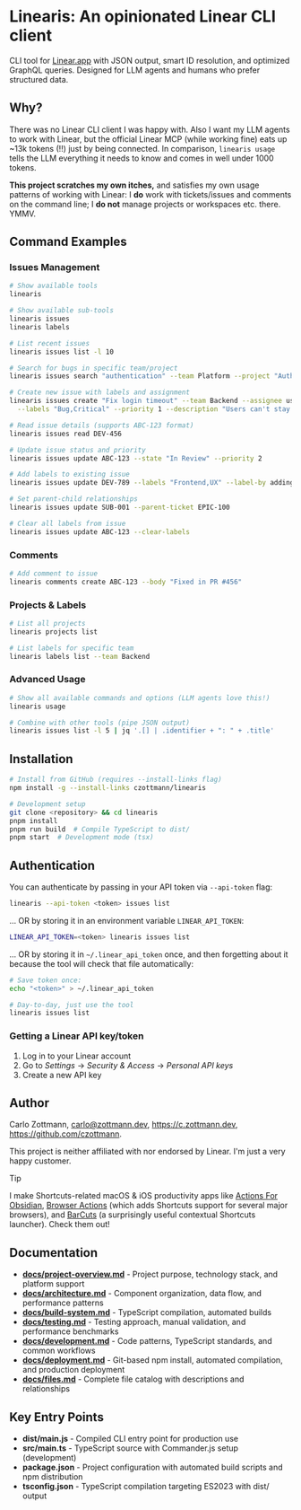 <!-- Generated: 2025-09-02T10:42:29+02:00 -->

# Linearis: An opinionated Linear CLI client

CLI tool for [Linear.app](https://linear.app) with JSON output, smart ID
resolution, and optimized GraphQL queries. Designed for LLM agents and humans
who prefer structured data.

## Why?

There was no Linear CLI client I was happy with. Also I want my LLM agents to
work with Linear, but the official Linear MCP (while working fine) eats up ~13k
tokens (!!) just by being connected. In comparison, `linearis usage` tells the
LLM everything it needs to know and comes in well under 1000 tokens.

**This project scratches my own itches,** and satisfies my own usage patterns of
working with Linear: I **do** work with tickets/issues and comments on the
command line; I **do not** manage projects or workspaces etc. there. YMMV.

## Command Examples

### Issues Management

```bash
# Show available tools
linearis

# Show available sub-tools
linearis issues
linearis labels

# List recent issues
linearis issues list -l 10

# Search for bugs in specific team/project
linearis issues search "authentication" --team Platform --project "Auth Service"

# Create new issue with labels and assignment
linearis issues create "Fix login timeout" --team Backend --assignee user123 \
  --labels "Bug,Critical" --priority 1 --description "Users can't stay logged in"

# Read issue details (supports ABC-123 format)  
linearis issues read DEV-456

# Update issue status and priority
linearis issues update ABC-123 --state "In Review" --priority 2

# Add labels to existing issue
linearis issues update DEV-789 --labels "Frontend,UX" --label-by adding

# Set parent-child relationships
linearis issues update SUB-001 --parent-ticket EPIC-100

# Clear all labels from issue
linearis issues update ABC-123 --clear-labels
```

### Comments

```bash
# Add comment to issue
linearis comments create ABC-123 --body "Fixed in PR #456"
```

### Projects & Labels

```bash
# List all projects
linearis projects list

# List labels for specific team
linearis labels list --team Backend
```

### Advanced Usage

```bash
# Show all available commands and options (LLM agents love this!)
linearis usage

# Combine with other tools (pipe JSON output)
linearis issues list -l 5 | jq '.[] | .identifier + ": " + .title'
```

## Installation

```bash
# Install from GitHub (requires --install-links flag)
npm install -g --install-links czottmann/linearis

# Development setup
git clone <repository> && cd linearis
pnpm install
pnpm run build  # Compile TypeScript to dist/
pnpm start  # Development mode (tsx)
```

## Authentication

You can authenticate by passing in your API token via `--api-token` flag:

```bash
linearis --api-token <token> issues list
```

… OR by storing it in an environment variable `LINEAR_API_TOKEN`:

```bash
LINEAR_API_TOKEN=<token> linearis issues list
```

… OR by storing it in `~/.linear_api_token` once, and then forgetting about it
because the tool will check that file automatically:

```bash
# Save token once:
echo "<token>" > ~/.linear_api_token

# Day-to-day, just use the tool
linearis issues list
```

### Getting a Linear API key/token

1. Log in to your Linear account
1. Go to _Settings_ → _Security & Access_ → _Personal API keys_
1. Create a new API key

## Author

Carlo Zottmann, <carlo@zottmann.dev>, https://c.zottmann.dev,
https://github.com/czottmann.

This project is neither affiliated with nor endorsed by Linear. I'm just a very
happy customer.

> [!TIP]
> I make Shortcuts-related macOS & iOS productivity apps like
> [Actions For Obsidian](https://actions.work/actions-for-obsidian),
> [Browser Actions](https://actions.work/browser-actions) (which adds Shortcuts
> support for several major browsers), and
> [BarCuts](https://actions.work/barcuts) (a surprisingly useful contextual
> Shortcuts launcher). Check them out!

## Documentation

- **[docs/project-overview.md](docs/project-overview.md)** - Project purpose,
  technology stack, and platform support
- **[docs/architecture.md](docs/architecture.md)** - Component organization,
  data flow, and performance patterns
- **[docs/build-system.md](docs/build-system.md)** - TypeScript compilation,
  automated builds
- **[docs/testing.md](docs/testing.md)** - Testing approach, manual validation,
  and performance benchmarks
- **[docs/development.md](docs/development.md)** - Code patterns, TypeScript
  standards, and common workflows
- **[docs/deployment.md](docs/deployment.md)** - Git-based npm install,
  automated compilation, and production deployment
- **[docs/files.md](docs/files.md)** - Complete file catalog with descriptions
  and relationships

## Key Entry Points

- **dist/main.js** - Compiled CLI entry point for production use
- **src/main.ts** - TypeScript source with Commander.js setup (development)
- **package.json** - Project configuration with automated build scripts and npm
  distribution
- **tsconfig.json** - TypeScript compilation targeting ES2023 with dist/ output
